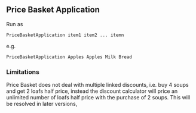 ## Price Basket Application

Run as

```PriceBasketApplication item1 item2 ... itemn```

e.g.

```PriceBasketApplication Apples Apples Milk Bread```

### Limitations
Price Basket does not deal with multiple linked discounts, i.e. buy 4 soups and get 2 loafs half price, instead the discount calculator will price an unlimited number of loafs half price with the purchase of 2 soups. This will be resolved in later versions, 